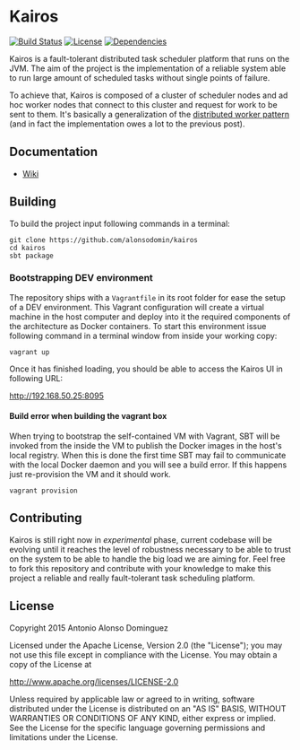 # Kairos

[![Build Status](https://travis-ci.org/alonsodomin/kairos.svg)](https://travis-ci.org/alonsodomin/kairos)
[![License](http://img.shields.io/:license-Apache%202-red.svg)](http://www.apache.org/licenses/LICENSE-2.0.txt)
[![Dependencies](https://app.updateimpact.com/badge/712400462963412992/kairos.svg?config=compile)](https://app.updateimpact.com/latest/712400462963412992/kairos)

Kairos is a fault-tolerant distributed task scheduler platform that runs on the JVM. The aim of the project is
the implementation of a reliable system able to run large amount of scheduled tasks without single points of failure.

To achieve that, Kairos is composed of a cluster of scheduler nodes and ad hoc worker nodes that connect to this
cluster and request for work to be sent to them. It's basically a generalization of the [distributed worker
pattern](http://letitcrash.com/post/29044669086/balancing-workload-across-nodes-with-akka-2) (and in fact the
implementation owes a lot to the previous post).

## Documentation

 * [Wiki](https://github.com/alonsodomin/kairos/wiki/Introduction)

## Building

To build the project input following commands in a terminal:

```
git clone https://github.com/alonsodomin/kairos
cd kairos
sbt package
```

### Bootstrapping DEV environment

The repository ships with a `Vagrantfile` in its root folder for ease the setup of a DEV environment. This Vagrant configuration
will create a virtual machine in the host computer and deploy into it the required components of the architecture as
Docker containers. To start this environment issue following command in a terminal window from inside your working copy:

```
vagrant up
```

Once it has finished loading, you should be able to access the Kairos UI in following URL:

http://192.168.50.25:8095

#### Build error when building the vagrant box

When trying to bootstrap the self-contained VM with Vagrant, SBT will be invoked from the inside the VM to publish
the Docker images in the host's local registry. When this is done the first time SBT may fail to communicate with
the local Docker daemon and you will see a build error. If this happens just re-provision the VM and it should work.

```
vagrant provision
```

## Contributing

Kairos is still right now in _experimental_ phase, current codebase will be evolving until it reaches the level of
robustness necessary to be able to trust on the system to be able to handle the big load we are aiming for. Feel
free to fork this repository and contribute with your knowledge to make this project a reliable and really
fault-tolerant task scheduling platform.

## License

Copyright 2015 Antonio Alonso Dominguez

Licensed under the Apache License, Version 2.0 (the "License");
you may not use this file except in compliance with the License.
You may obtain a copy of the License at

http://www.apache.org/licenses/LICENSE-2.0

Unless required by applicable law or agreed to in writing, software
distributed under the License is distributed on an "AS IS" BASIS,
WITHOUT WARRANTIES OR CONDITIONS OF ANY KIND, either express or implied.
See the License for the specific language governing permissions and
limitations under the License.